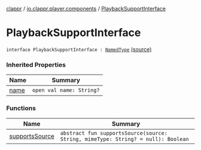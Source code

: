 [clappr](../../index.md) / [io.clappr.player.components](../index.md) / [PlaybackSupportInterface](.)

# PlaybackSupportInterface

`interface PlaybackSupportInterface : `[`NamedType`](../../io.clappr.player.base/-named-type/index.md) [(source)](https://github.com/clappr/clappr-android/tree/dev/clappr/src/main/kotlin/io/clappr/player/components/Playback.kt#L8)

### Inherited Properties

| Name | Summary |
|---|---|
| [name](../../io.clappr.player.base/-named-type/name.md) | `open val name: String?` |

### Functions

| Name | Summary |
|---|---|
| [supportsSource](supports-source.md) | `abstract fun supportsSource(source: String, mimeType: String? = null): Boolean` |
